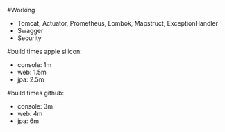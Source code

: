 #Working
- Tomcat, Actuator, Prometheus, Lombok, Mapstruct, ExceptionHandler
- Swagger
- Security

#build times apple silicon:
- console: 1m
- web: 1.5m
- jpa: 2.5m

#build times github:
- console: 3m
- web: 4m
- jpa: 6m
